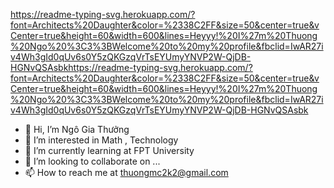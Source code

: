 https://readme-typing-svg.herokuapp.com/?font=Architects%20Daughter&color=%2338C2FF&size=50&center=true&vCenter=true&height=60&width=600&lines=Heyyy!%20I%27m%20Thuong%20Ngo%20%3C3%3BWelcome%20to%20my%20profile&fbclid=IwAR27iv4Wh3gId0qUv6s0Y5zQKGzqVrTsEYUmyYNVP2W-QjDB-HGNvQSAsbkhttps://readme-typing-svg.herokuapp.com/?font=Architects%20Daughter&color=%2338C2FF&size=50&center=true&vCenter=true&height=60&width=600&lines=Heyyy!%20I%27m%20Thuong%20Ngo%20%3C3%3BWelcome%20to%20my%20profile&fbclid=IwAR27iv4Wh3gId0qUv6s0Y5zQKGzqVrTsEYUmyYNVP2W-QjDB-HGNvQSAsbk

- 👋 Hi, I’m Ngô Gia Thưởng
- 👀 I’m interested in Math , Technology
- 🌱 I’m currently learning at FPT University
- 💞️ I’m looking to collaborate on ...
- 📫 How to reach me at thuongmc2k2@gmail.com

<!---
giathuong172/giathuong172 is a ✨ special ✨ repository because its `README.md` (this file) appears on your GitHub profile.
You can click the Preview link to take a look at your changes.
--->
